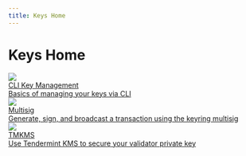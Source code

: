 ```yaml
---
title: Keys Home
---
```


# Keys Home

<div class="cards twoColumn">
  <a href="keys-cli.html" class="card">
    <img src="/img/keys.svg" class="filter-icon" />
    <div class="title">
      CLI Key Management
    </div>
    <div class="text">
      Basics of managing your keys via CLI
    </div>
  </a>
  <a href="multisig.html" class="card">
    <img src="/img/multisig.svg" class="filter-icon" />
    <div class="title">
      Multisig
    </div>
    <div class="text">
      Generate, sign, and broadcast a transaction using the keyring multisig
    </div>
  </a>
  <a href="tmkms.html" class="card">
    <img src="/img/safe.svg" class="filter-icon" />
    <div class="title">
      TMKMS
    </div>
    <div class="text">
      Use Tendermint KMS to secure your validator private key
    </div>
  </a>
 </div>
